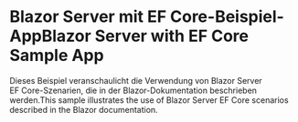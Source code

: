 # <a name="blazor-server-with-ef-core-sample-app"></a><span data-ttu-id="f2c3d-101">Blazor Server mit EF Core-Beispiel-App</span><span class="sxs-lookup"><span data-stu-id="f2c3d-101">Blazor Server with EF Core Sample App</span></span>

<span data-ttu-id="f2c3d-102">Dieses Beispiel veranschaulicht die Verwendung von Blazor Server EF Core-Szenarien, die in der Blazor-Dokumentation beschrieben werden.</span><span class="sxs-lookup"><span data-stu-id="f2c3d-102">This sample illustrates the use of Blazor Server EF Core scenarios described in the Blazor documentation.</span></span>
